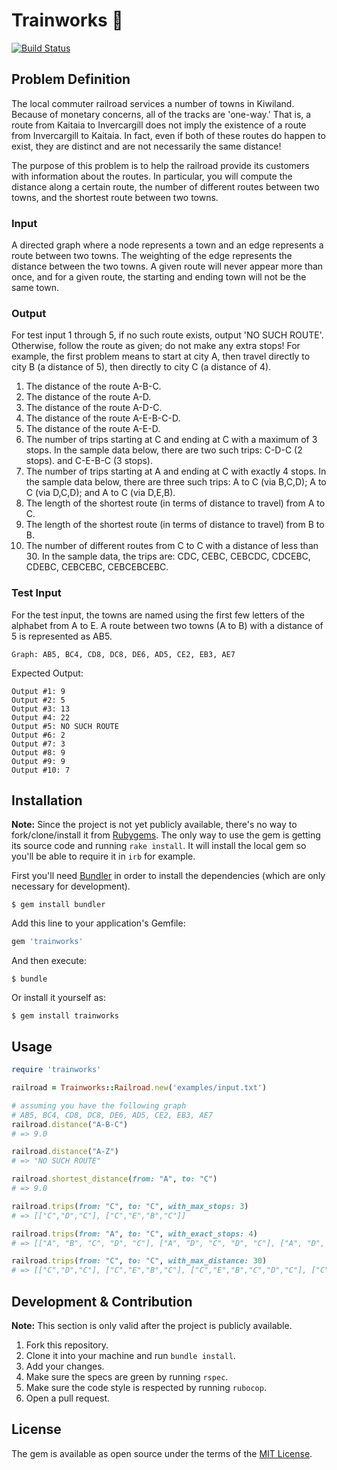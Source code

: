 # Trainworks 🚂
[![Build Status](https://semaphoreci.com/api/v1/projects/14ca60dd-4c8c-4c22-a419-b888d253491c/1073642/shields_badge.svg)](https://semaphoreci.com/andresilveirah/trainworks)

## Problem Definition

The local commuter railroad services a number of towns in Kiwiland.  Because of monetary concerns, all of the tracks are 'one-way.'  That is, a route from Kaitaia to Invercargill does not imply the existence of a route from Invercargill to Kaitaia.  In fact, even if both of these routes do happen to exist, they are distinct and are not necessarily the same distance!

The purpose of this problem is to help the railroad provide its customers with information about the routes.  In particular, you will compute the distance along a certain route, the number of different routes between two towns, and the shortest route between two towns.

### Input
A directed graph where a node represents a town and an edge represents a route between two towns.  The weighting of the edge represents the distance between the two towns.  A given route will never appear more than once, and for a given route, the starting and ending town will not be the same town.

### Output

For test input 1 through 5, if no such route exists, output 'NO SUCH ROUTE'.  Otherwise, follow the route as given; do not make any extra stops!  For example, the first problem means to start at city A, then travel directly to city B (a distance of 5), then directly to city C (a distance of 4).

1. The distance of the route A-B-C.
2. The distance of the route A-D.
3. The distance of the route A-D-C.
4. The distance of the route A-E-B-C-D.
5. The distance of the route A-E-D.
6. The number of trips starting at C and ending at C with a maximum of 3 stops.  In the sample data below, there are two such trips: C-D-C (2 stops). and C-E-B-C (3 stops).
7. The number of trips starting at A and ending at C with exactly 4 stops.  In the sample data below, there are three such trips: A to C (via B,C,D); A to C (via D,C,D); and A to C (via D,E,B).
8. The length of the shortest route (in terms of distance to travel) from A to C.
9. The length of the shortest route (in terms of distance to travel) from B to B.
10. The number of different routes from C to C with a distance of less than 30.  In the sample data, the trips are: CDC, CEBC, CEBCDC, CDCEBC, CDEBC, CEBCEBC, CEBCEBCEBC.

### Test Input

For the test input, the towns are named using the first few letters of the alphabet from A to E. A route between two towns (A to B) with a distance of 5 is represented as AB5.

    Graph: AB5, BC4, CD8, DC8, DE6, AD5, CE2, EB3, AE7

Expected Output:

```
Output #1: 9
Output #2: 5
Output #3: 13
Output #4: 22
Output #5: NO SUCH ROUTE
Output #6: 2
Output #7: 3
Output #8: 9
Output #9: 9
Output #10: 7
```

## Installation

**Note:** Since the project is not yet publicly available, there's no way to fork/clone/install it from [Rubygems](https://rubygems.org/). The only way to use the gem is getting its source code and running `rake install`. It will install the local gem so you'll be able to require it in `irb` for example.

First you'll need [Bundler](http://bundler.io/) in order to install the dependencies (which are only necessary for development).

    $ gem install bundler

Add this line to your application's Gemfile:

```ruby
gem 'trainworks'
```

And then execute:

    $ bundle

Or install it yourself as:

    $ gem install trainworks

## Usage

```ruby
require 'trainworks'

railroad = Trainworks::Railroad.new('examples/input.txt')

# assuming you have the following graph
# AB5, BC4, CD8, DC8, DE6, AD5, CE2, EB3, AE7
railroad.distance("A-B-C")
# => 9.0

railroad.distance("A-Z")
# => "NO SUCH ROUTE"

railroad.shortest_distance(from: "A", to: "C")
# => 9.0

railroad.trips(from: "C", to: "C", with_max_stops: 3)
# => [["C","D","C"], ["C","E","B","C"]]

railroad.trips(from: "A", to: "C", with_exact_stops: 4)
# => [["A", "B", "C", "D", "C"], ["A", "D", "C", "D", "C"], ["A", "D", "E", "B", "C"]]

railroad.trips(from: "C", to: "C", with_max_distance: 30)
# => [["C","D","C"], ["C","E","B","C"], ["C","E","B","C","D","C"], ["C","D","C","E","B","C"], ["C","D","E","B","C"], ["C","E","B","C","E","B","C"], ["C","E","B","C","E","B","C","E","B","C"]]
```

## Development & Contribution

**Note:** This section is only valid after the project is publicly available.

1. Fork this repository.
2. Clone it into your machine and run `bundle install`.
3. Add your changes.
4. Make sure the specs are green by running `rspec`.
5. Make sure the code style is respected by running `rubocop`.
6. Open a pull request.

## License

The gem is available as open source under the terms of the [MIT License](http://opensource.org/licenses/MIT).
